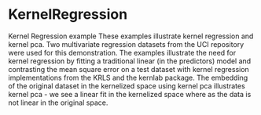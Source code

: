 # KernelRegression
Kernel Regression example
These examples illustrate kernel regression and kernel pca. Two multivariate regression datasets from the UCI repository were used for this demonstration. The examples illustrate the need for kernel regression by fitting a
traditional linear (in the predictors) model and contrasting the mean square error on a test dataset with kernel regression implementations from the KRLS and the kernlab package. The embedding of the original dataset in the kernelized space using kernel pca illustrates kernel pca - we see a linear fit in the kernelized space where as the data is not linear in the original space.
